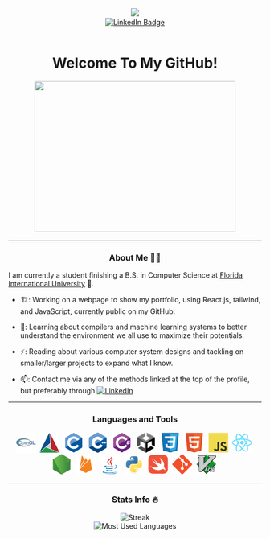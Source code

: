 <div id="header" align="center">
  <!-- Main GIF -->
  <img src="https://api.time.com/wp-content/uploads/2019/03/30-years.gif" width="400"/>

  <!-- Social Media Links -->
  <div id="badges">
    <a href="https://www.linkedin.com/in/alfredo-medina-a47486208/">
      <img src="https://img.shields.io/badge/LinkedIn-blue?style=for-the-badge&logo=linkedin&logoColor=white" alt="LinkedIn Badge"/>
    </a>
  </div>

  <!-- Visits Counter -->
  <img src="https://komarev.com/ghpvc/?username=Juuicee&style=flat-square&color=00c36f" alt=""/>

  <!-- Welcome -->
  <h1>
    Welcome To My GitHub!
  </h1>

  <div align="center">
    <img src="https://media0.giphy.com/media/MunViQ5feR29sMFVfa/giphy.gif" width="400" height="300"/>
  </div>
</div>

---

<div align="center">
  <h3>About Me 👨‍💻</h3>
</div>

I am currently a student finishing a B.S. in Computer Science at [Florida International University](https://www.fiu.edu/) :palm_tree:.

- 🏗️: Working on a webpage to show my portfolio, using React.js, tailwind, and JavaScript, currently public on my GitHub.
  
- 📖: Learning about compilers and machine learning systems to better understand the environment we all use to maximize their potentials.
  
- ⚡: Reading about various computer system designs and tackling on smaller/larger projects to expand what I know.
  
- 📫: Contact me via any of the methods linked at the top of the profile, but preferably through [![LinkedIn](https://img.shields.io/badge/LinkedIn-blue?style=for-the-badge&logo=linkedin&logoColor=white)](https://www.linkedin.com/in/alfredo-medina-a47486208/)

---

<div align="center">
  <h3>Languages and Tools </h3>
  <!-- Computer Graphics / Game Development -->
  <img src="https://github.com/devicons/devicon/blob/master/icons/opengl/opengl-original.svg" title="OpenGL" alt="OpenGL" width="40" height="40"/>&nbsp;
  <img src="https://github.com/devicons/devicon/blob/master/icons/cmake/cmake-original.svg" title="CMake" alt="Cmake" width="40" height="40"/>&nbsp;
  <img src="https://github.com/devicons/devicon/blob/master/icons/c/c-original.svg" title="C" alt="C" width="40" height="40"/>&nbsp;
  <img src="https://github.com/devicons/devicon/blob/master/icons/cplusplus/cplusplus-original.svg" title="C++" alt="C++" width="40" height="40"/>&nbsp;
  <img src="https://github.com/devicons/devicon/blob/master/icons/csharp/csharp-original.svg" title="C#" alt="C#" width="40" height="40"/>&nbsp;
  <img src="https://github.com/devicons/devicon/blob/master/icons/unity/unity-original.svg" title="Unity" alt="Unity" width="40" height="40"/>&nbsp;
  <!-- Web Applications -->
  <img src="https://github.com/devicons/devicon/blob/master/icons/css3/css3-original.svg" title="CSS" alt="CSS" width="40" height="40"/>&nbsp;
  <img src="https://github.com/devicons/devicon/blob/master/icons/html5/html5-original.svg" title="HTML" alt="HTML" width="40" height="40"/>&nbsp;
  <img src="https://github.com/devicons/devicon/blob/master/icons/javascript/javascript-original.svg" title="JavaScript" alt="JavaScript" width="40" height="40"/>&nbsp;
  <img src="https://github.com/devicons/devicon/blob/master/icons/react/react-original.svg" title="React" alt="React" width="40" height="40"/>&nbsp;
  <img src="https://github.com/devicons/devicon/blob/master/icons/nodejs/nodejs-original.svg" title="NodeJS" alt="NodeJS" width="40" height="40"/>&nbsp;
  <img src="https://github.com/devicons/devicon/blob/master/icons/firebase/firebase-plain.svg" title="Firebase" alt="Firebase" width="40" height="40"/>&nbsp;
  <!-- Other Familiar Languages -->
  <img src="https://github.com/devicons/devicon/blob/master/icons/java/java-original.svg" title="Java" alt="Java" width="40" height="40"/>&nbsp;
  <img src="https://github.com/devicons/devicon/blob/master/icons/python/python-original.svg" title="Python" alt="Python" width="40" height="40"/>&nbsp;
  <img src="https://github.com/devicons/devicon/blob/master/icons/swift/swift-original.svg" title="Swift" alt="Swift" width="40" height="40"/>&nbsp;
  <!-- Develoment Environment -->
  <img src="https://github.com/devicons/devicon/blob/master/icons/git/git-original.svg" title="Git" alt="Git" width="40" height="40"/>&nbsp;
  <img src="https://github.com/devicons/devicon/blob/master/icons/vim/vim-original.svg" title="Vim" alt="Vim" width="40" height="40"/>&nbsp;
</div>

---

<div align="center">
  <h3>Stats Info 🔥</h3>
  <!-- Activity Streak -->
  <img src="https://github-readme-streak-stats.herokuapp.com/?user=juuicee&theme=transparent&hide_border=true&card_width=600&fire=ff4d00&currStreakLabel=ff4d00&dates=A1A1A1&stroke=A1A1A1&ring=FF0000&sideLabels=EEEEEE&sideNums=EEEEEE&currStreakNum=EEEEEE" title="Streak" **alt="Streak"/>
  <br />
  <!-- Most Used Languages -->
  <img src="https://github-readme-stats.vercel.app/api/top-langs/?username=juuicee&layout=compact&theme=transparent&title_color=EEEEEE&langs_count=12&card_width=600&hide_border=true&text_color=A1A1A1" title="Most Used Languages" **alt="Most Top Languages"/>
</div>
